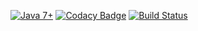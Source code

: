  [![Java 7+](https://img.shields.io/badge/java-7%2b-green.svg)](http://www.oracle.com/technetwork/java/javase/downloads/index.html)
 [![Codacy Badge](https://api.codacy.com/project/badge/Grade/a8d0eec828db44ee9968af447a2a5204)](https://www.codacy.com/app/group52/OnlineJournal?utm_source=github.com&amp;utm_medium=referral&amp;utm_content=group52/OnlineJournal&amp;utm_campaign=Badge_Grade)
 [![Build Status](https://semaphoreci.com/api/v1/group52/onlinejournal/branches/master/badge.svg)](https://semaphoreci.com/group52/onlinejournal)